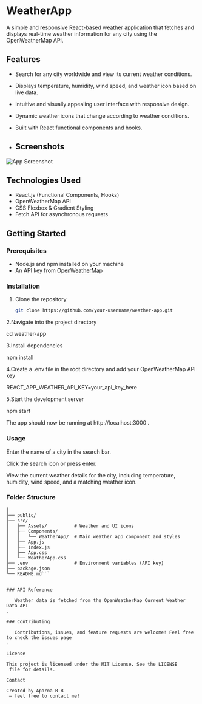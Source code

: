 # WeatherApp

A simple and responsive React-based weather application that fetches and displays real-time weather information for any city using the OpenWeatherMap API.

## Features

- Search for any city worldwide and view its current weather conditions.
- Displays temperature, humidity, wind speed, and weather icon based on live data.
- Intuitive and visually appealing user interface with responsive design.
- Dynamic weather icons that change according to weather conditions.
- Built with React functional components and hooks.

- ## Screenshots
 ![App Screenshot](./screenshots.png)


## Technologies Used

- React.js (Functional Components, Hooks)
- OpenWeatherMap API
- CSS Flexbox & Gradient Styling
- Fetch API for asynchronous requests

## Getting Started

### Prerequisites

- Node.js and npm installed on your machine
- An API key from [OpenWeatherMap](https://openweathermap.org/api)

### Installation

1. Clone the repository

   ```bash
   git clone https://github.com/your-username/weather-app.git

2.Navigate into the project directory

   cd weather-app


3.Install dependencies

  npm install


4.Create a .env file in the root directory and add your OpenWeatherMap API key

  REACT_APP_WEATHER_API_KEY=your_api_key_here


5.Start the development server

  npm start


The app should now be running at http://localhost:3000
.

### Usage

Enter the name of a city in the search bar.

Click the search icon or press enter.

View the current weather details for the city, including temperature, humidity, wind speed, and a matching weather icon.

### Folder Structure

```weather-app/
│
├── public/
├── src/
│   ├── Assets/          # Weather and UI icons
│   ├── Components/
│   │   └── WeatherApp/  # Main weather app component and styles
│   ├── App.js
│   ├── index.js
│   ├── App.css
│   └── WeatherApp.css
├── .env                 # Environment variables (API key)
├── package.json
└── README.md```


### API Reference

   Weather data is fetched from the OpenWeatherMap Current Weather Data API
.

### Contributing

   Contributions, issues, and feature requests are welcome! Feel free to check the issues page
.

License

This project is licensed under the MIT License. See the LICENSE
 file for details.

Contact

Created by Aparna B B
 – feel free to contact me!
